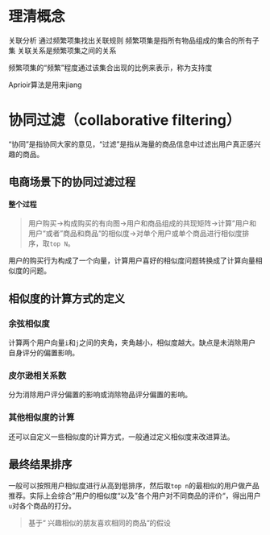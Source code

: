 # 理清概念
关联分析
通过频繁项集找出关联规则
频繁项集是指所有物品组成的集合的所有子集
关联关系是频繁项集之间的关系

频繁项集的“频繁”程度通过该集合出现的比例来表示，称为支持度

Aprioir算法是用来jiang







# 协同过滤（collaborative filtering）

“协同”是指协同大家的意见，“过滤”是指从海量的商品信息中过滤出用户真正感兴趣的商品。

## 电商场景下的协同过滤过程

#### 整个过程

>  用户购买→构成购买的有向图→用户和商品组成的共现矩阵→计算”用户和用户“或者”商品和商品“的相似度→对单个用户或单个商品进行相似度排序，取`top N`。



用户的购买行为构成了一个向量，计算用户喜好的相似度问题转换成了计算向量相似度的问题。





## 相似度的计算方式的定义

### 余弦相似度

计算两个用户向量`i`和`j`之间的夹角，夹角越小，相似度越大。缺点是未消除用户自身评分的偏置影响。



### 皮尔逊相关系数

分为消除用户评分偏置的影响或消除物品评分偏置的影响。

### 其他相似度的计算

还可以自定义一些相似度的计算方式，一般通过定义相似度来改进算法。



## 最终结果排序

一般可以按照用户相似度进行从高到低排序，然后取`top n`的最相似的用户做产品推荐。实际上会综合”用户的相似度“以及”各个用户对不同商品的评价“，得出用户`u`对各个商品的打分。



>  基于“ 兴趣相似的朋友喜欢相同的商品“的假设

